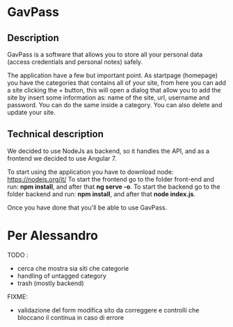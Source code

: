 # GavPass

## Description

GavPass is a software that allows you to store all your personal data (access credentials and personal notes) safely.

The application have a few but important point.
As startpage (homepage) you have the categories that contains all of your site, from here you can add a site clicking the + button, this will open a dialog that allow you to add the site by insert some information as: name of the site, url, username and password.
You can do the same inside a category.
You can also delete and update your site.

## Technical description

We decided to use NodeJs as backend, so it handles the API, and as a frontend we decided to use Angular 7.

To start using the application you have to download node: <https://nodejs.org/it/>
To start the frontend go to the folder front-end and run: <b>npm install</b>, and after that <b>ng serve -o</b>.
To start the backend go to the folder backend and run: <b>npm install</b>, and after that <b>node index.js</b>.

Once you have done that you'll be able to use GavPass.

# Per Alessandro
TODO : 
- cerca che mostra sia siti che categorie
- handling of untagged category
- trash (mostly backend)

FIXME:
- validazione del form modifica sito da correggere e controlli che bloccano il continua in caso di errore 
